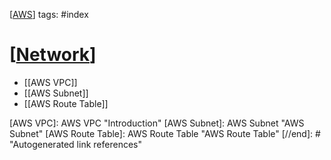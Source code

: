 [[AWS]]
tags: #index 

# [[Network]]

- [[AWS VPC]]
- [[AWS Subnet]]
- [[AWS Route Table]]

[//begin]: # "Autogenerated link references for markdown compatibility"
[AWS]: AWS "☁️ AWS"
[Network]: Network "🕸 Network"
[AWS VPC]: AWS VPC "Introduction"
[AWS Subnet]: AWS Subnet "AWS Subnet"
[AWS Route Table]: AWS Route Table "AWS Route Table"
[//end]: # "Autogenerated link references"